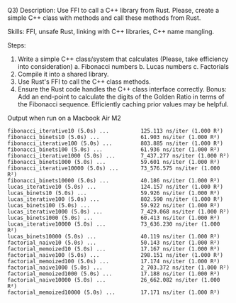 Q3)
Description: Use FFI to call a C++ library from Rust. Please, create a simple C++ class with
methods and call these methods from Rust.

Skills: FFI, unsafe Rust, linking with C++ libraries, C++ name mangling.

Steps:
1. Write a simple C++ class/system that calculates
   (Please, take efficiency into consideration)
   a. Fibonacci numbers
   b. Lucas numbers
   c. Factorials
1. Compile it into a shared library.
1. Use Rust's FFI to call the C++ class methods.
1. Ensure the Rust code handles the C++ class interface correctly.
   Bonus: Add an end-point to calculate the digits of the Golden Ratio in terms of the Fibonacci
   sequence. Efficiently caching prior values may be helpful.

Output when run on a Macbook Air M2
```
fibonacci_iterative10 (5.0s) ...          125.113 ns/iter (1.000 R²)
fibonacci_binets10 (5.0s) ...             61.903 ns/iter (1.000 R²)
fibonacci_iterative100 (5.0s) ...         803.885 ns/iter (1.000 R²)
fibonacci_binets100 (5.0s) ...            61.936 ns/iter (1.000 R²)
fibonacci_iterative1000 (5.0s) ...        7_437.277 ns/iter (1.000 R²)
fibonacci_binets1000 (5.0s) ...           59.601 ns/iter (1.000 R²)
fibonacci_iterative10000 (5.0s) ...       73_576.575 ns/iter (1.000 R²)
fibonacci_binets10000 (5.0s) ...          40.186 ns/iter (1.000 R²)
lucas_iterative10 (5.0s) ...              124.157 ns/iter (1.000 R²)
lucas_binets10 (5.0s) ...                 59.926 ns/iter (1.000 R²)
lucas_iterative100 (5.0s) ...             802.590 ns/iter (1.000 R²)
lucas_binets100 (5.0s) ...                59.922 ns/iter (1.000 R²)
lucas_iterative1000 (5.0s) ...            7_429.068 ns/iter (1.000 R²)
lucas_binets1000 (5.0s) ...               60.413 ns/iter (1.000 R²)
lucas_iterative10000 (5.0s) ...           73_636.230 ns/iter (1.000 R²)
lucas_binets10000 (5.0s) ...              40.119 ns/iter (1.000 R²)
factorial_naive10 (5.0s) ...              50.143 ns/iter (1.000 R²)
factorial_memoized10 (5.0s) ...           17.167 ns/iter (1.000 R²)
factorial_naive100 (5.0s) ...             298.151 ns/iter (1.000 R²)
factorial_memoized100 (5.0s) ...          17.174 ns/iter (1.000 R²)
factorial_naive1000 (5.0s) ...            2_703.372 ns/iter (1.000 R²)
factorial_memoized1000 (5.0s) ...         17.188 ns/iter (1.000 R²)
factorial_naive10000 (5.0s) ...           26_662.082 ns/iter (1.000 R²)
factorial_memoized10000 (5.0s) ...        17.171 ns/iter (1.000 R²)
```
